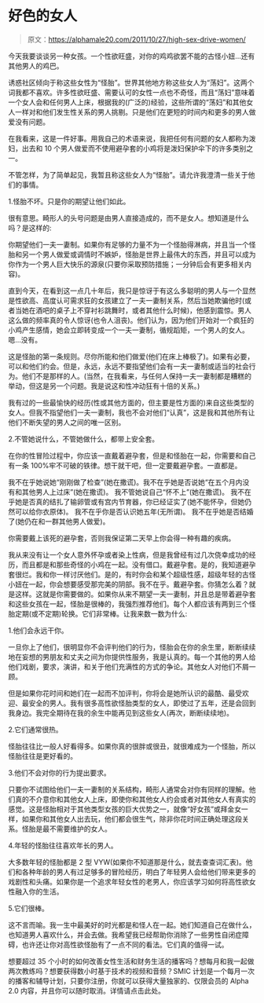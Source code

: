 # 好色的女人

> 原文：<https://alphamale20.com/2011/10/27/high-sex-drive-women/>

今天我要谈谈另一种女孩。一个性欲旺盛，对你的鸡鸡欲罢不能的古怪小妞...还有其他男人的鸡巴。

诱惑社区倾向于称这些女性为“怪胎”。世界其他地方称这些女人为“荡妇”。这两个词我都不喜欢。许多性欲旺盛、需要认可的女性一点也不奇怪，而且“荡妇”意味着一个女人会和任何男人上床，根据我的(广泛的)经验，这些所谓的“荡妇”和其他女人一样对和他们发生性关系的男人挑剔。只是他们在更短的时间内和更多的男人做爱没有问题。

在我看来，这是一件好事。用我自己的术语来说，我把任何有问题的女人都称为泼妇，出去和 10 个男人做爱而不使用避孕套的小鸡将是泼妇保护伞下的许多类别之一。

不管怎样，为了简单起见，我暂且称这些女人为“怪胎”。请允许我澄清一些关于他们的事情。

1.怪胎不坏。只是你的期望让他们如此。

很有意思。畸形人的头号问题是由男人直接造成的，而不是女人。想知道是什么吗？是这样的:

你期望他们一夫一妻制。如果你有足够的力量不为一个怪胎得淋病，并且当一个怪胎和另一个男人做爱或调情时不嫉妒，怪胎是世界上最伟大的东西，并且可以成为你作为一个男人巨大快乐的源泉(只要你采取预防措施；一分钟后会有更多相关内容)。

直到今天，在看到这一点几十年后，我只是惊讶于有这么多聪明的男人与一个显然是性欲高、高度认可需求狂的女孩建立了一夫一妻制关系，然后当她欺骗他时(或者当她在酒吧的桌子上不穿衬衫跳舞时，或者其他什么时候)，他感到震惊。男人这么做的频率真的令人惊讶(也令人沮丧)。他们认为，因为他们开始对一个疯狂的小鸡产生感情，她会立即转变成一个一夫一妻制，循规蹈矩，一个男人的女人。嗯...没有。

这是怪胎的第一条规则。尽你所能和他们做爱(他们在床上棒极了)。如果有必要，可以和他们约会。但是，永远，永远不要指望他们会有一夫一妻制或适当的社会行为。他们不是那样的人。(当然，在我看来，与任何人保持一夫一妻制都是糟糕的举动，但这是另一个问题。我是说这和性冲动狂有十倍的关系。)

我有过的一些最愉快的经历(性或其他方面的，但主要是性方面的)来自这些类型的女人。但我不指望他们一夫一妻制，我也不会对他们“认真”，这是我和其他所有让他们不断失望的男人之间的唯一区别。

2.不管她说什么，不管她做什么，都带上安全套。

在你的性冒险过程中，你应该一直戴着避孕套，但是和怪胎在一起，你需要和自己有一条 100%牢不可破的铁律。想干就干吧，但一定要戴避孕套。一直都是。

我不在乎她说她“刚刚做了检查”(她在撒谎)。我不在乎她是否说她“在五个月内没有和其他男人上过床”(她在撒谎)。
我不管她说自己“怀不上”(她在撒谎)。
我不在乎她是否真的结扎了输卵管或有宫内节育器，你已经证实了(她不能怀孕，但她仍然可以给你衣原体)。
我不在乎你是否认识她五年(无所谓)。
我不在乎她是否结婚了(她仍在和一群其他男人做爱)。

你需要戴上该死的避孕套，否则我保证第二天早上你会得一种有趣的疾病。

我从来没有让一个女人意外怀孕或者染上性病，但是我曾经有过几次侥幸成功的经历，而且都是和那些奇怪的小鸡在一起。没有借口。戴避孕套。是的，我知道避孕套很烂。我和你一样讨厌他们。是的，有时你会和某个超级性感，超级年轻的古怪小妞在一起，你会想要感受那完美的阴部。我不在乎。戴避孕套。你猜怎么着？就是这样。这就是你需要做的。如果你从来不期望一夫一妻制，并且总是带着避孕套和这些女孩在一起，怪胎是很棒的，我强烈推荐他们。每个人都应该有两到三个怪胎定期(或不定期)轮换。它们非常棒。让我来数一数为什么:

1.他们会永远干你。

一旦你上了他们，很明显你不会评判他们的行为，怪胎会在你的余生里，断断续续地在妄想的男朋友和丈夫之间为你提供性服务，我是认真的。每一个其他的男人给他们戏剧，要求，演讲，和关于他们充满性的方式的争论。其他女人对他们不屑一顾。

但是如果你花时间和她们在一起而不加评判，你将会是她所认识的最酷、最受欢迎、最安全的男人。我有很多高性欲怪胎类型的女人，即使过了五年，还是会回到我身边。我完全期待在我的余生中能再见到这些女人(再次，断断续续地)。

2.它们通常很热。

怪胎往往比一般人好看得多。如果你真的很胖或很丑，就很难成为一个怪胎，所以怪胎往往是更好看的。

3.他们不会对你的行为提出要求。

只要你不试图给他们一夫一妻制的关系结构，畸形人通常会对你有同样的理解。他们真的不介意你和其他女人上床，即使你和其他女人约会或者对其他女人有真实的感觉。这是怪胎相对于其他类型女孩的巨大优势之一，就像“好女孩”或拜金女一样，如果你和其他女人出去玩，他们都会很生气，除非你花时间正确处理这段关系。怪胎是最不需要维护的女人。

4.年轻的怪胎往往喜欢年长的男人。

大多数年轻的怪胎都是 2 型 VYW(如果你不知道那是什么，就去查查词汇表)。他们和各种年龄的男人有过足够多的冒险经历，明白了年轻男人会给他们带来更多的戏剧性和头痛。如果你是一个追求年轻女性的老男人，你应该学习如何将高性欲女性融入你的生活。

5.它们很棒。

这不言而喻。我一生中最美好的时光都是和怪人在一起。她们知道自己在做什么，也知道男人喜欢什么，并会去做。我希望我已经帮助你消除了一些男性自闭症障碍，也许还让你对高性欲怪胎有了一点不同的看法。它们真的值得一试。

想要超过 35 个小时的如何改善女性生活和财务生活的播客吗？想每月和我一起做两次教练吗？想要获得数小时基于技术的视频和音频？SMIC 计划是一个每月一次的播客和辅导计划，只要你注册，你就可以获得大量独家的、仅限会员的 Alpha 2.0 内容，并且你可以随时取消。详情请点击此处。